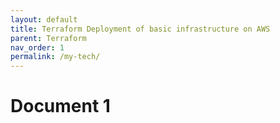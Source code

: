 ```yaml
---
layout: default
title: Terraform Deployment of basic infrastructure on AWS
parent: Terraform
nav_order: 1
permalink: /my-tech/
---
```


# Document 1
